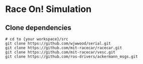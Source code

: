 # Race On! Simulation

## Clone dependencies
```
# cd to {your workspace}/src
git clone https://github.com/wjwwood/serial.git
git clone https://github.com/mit-racecar/racecar.git
git clone https://github.com/mit-racecar/vesc.git
git clone https://github.com/ros-drivers/ackermann_msgs.git
```
